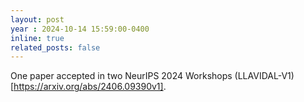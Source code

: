 ```yaml
---
layout: post
year : 2024-10-14 15:59:00-0400
inline: true
related_posts: false
---
```


One paper accepted in two NeurIPS 2024 Workshops (LLAVIDAL-V1)[https://arxiv.org/abs/2406.09390v1].
